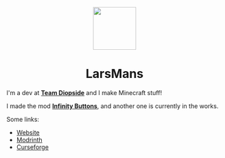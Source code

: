 <div align="center"> <!-- .element: style="display:flex;"-->
    <img src="https://larsmans64.github.io/assets/yosh round.png" height="100">
    <h1>LarsMans</h1>
</div>

I'm a dev at **[Team Diopside](https://github.com/TeamDiopside)** and I make Minecraft stuff!

I made the mod **[Infinity Buttons](https://modrinth.com/mod/infinitybuttons)**, and another one is currently in the works.

Some links:

- [Website](https://larsmans64.github.io)
- [Modrinth]()
- [Curseforge](https://www.curseforge.com/members/larsmans64/projects)